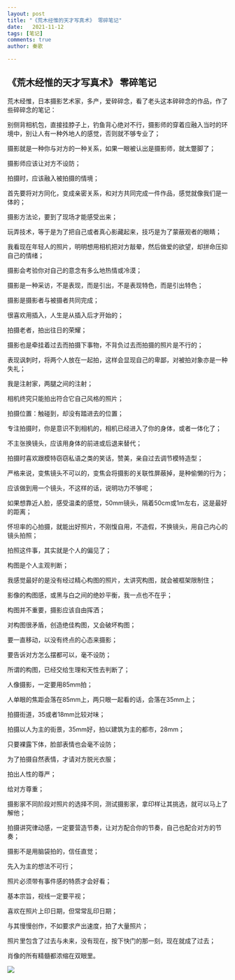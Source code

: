 ```yaml
---
layout: post
title: "《荒木经惟的天才写真术》 零碎笔记"
date:   2021-11-12
tags: [笔记]
comments: true
author: 秦歌

---
```


##  《荒木经惟的天才写真术》 零碎笔记

荒木经惟，日本摄影艺术家，多产，爱碎碎念，看了老头这本碎碎念的作品，作了些碎碎念的笔记：

别侧背相机包，直接挂脖子上，钓鱼背心绝对不行，摄影师的穿着应融入当时的环境中，别让人有一种外地人的感觉，否则就不够专业了；

摄影就是一种你与对方的一种关系，如果一眼被认出是摄影师，就太蹩脚了；

摄影师应该让对方不设防；

拍摄时，应该融入被拍摄的情境；

首先要将对方同化，变成亲密关系，和对方共同完成一件作品，感觉就像我们是一体的；

摄影方法论，要到了现场才能感受出来；

玩弄技术，等于是为了把自己或者真心影藏起来，技巧是为了蒙蔽观者的眼睛；

我看现在年轻人的照片，明明想用相机把对方敲晕，然后做爱的欲望，却拼命压抑自己的情绪；

摄影会考验你对自己的意念有多么地热情或冷漠；

摄影是一种采访，不是表现，而是引出，不是表现特色，而是引出特色；

摄影是摄影者与被摄者共同完成；

很喜欢用插入，人生是从插入后才开始的；

拍摄老者，拍出往日的荣耀；

摄影也是牵挂着过去而拍摄下事物，不背负过去而拍摄的照片是不行的；

表现讽刺时，将两个人放在一起拍，这样会显现自己的卑鄙，对被拍对象亦是一种失礼；

我是注射家，两腿之间的注射；

相机终究只能拍出符合它自己风格的照片；

拍摄位置：触碰到，却没有踏进去的位置；

专注拍摄时，你是意识不到相机的，相机已经进入了你的身体，或者一体化了；

不主张换镜头，应该用身体的前进或后退来替代；

拍摄时喜欢跟模特窃窃私语之类的笑话，赞美，亲自过去调节模特造型；

严格来说，变焦镜头不可以的，变焦会将摄影的关联性屏蔽掉，是种偷懒的行为；

应该做到用一个镜头，不这样的话，说明功力不够呢；

如果想靠近人脸，感受温柔的感觉，50mm镜头，隔着50cm或1m左右，这是最好的距离；

怀坦率的心拍摄，就能出好照片，不刚愎自用，不造假，不换镜头，用自己内心的镜头拍照；

拍照这件事，其实就是个人的偏见了；

构图是个人主观判断；

我感觉最好的是没有经过精心构图的照片，太讲究构图，就会被框架限制住；

影像的构图感，或黑与白之间的绝妙平衡，我一点也不在乎；

构图并不重要，摄影应该自由挥洒；

对构图很矛盾，创造绝佳构图，又会破坏构图；

要一直移动，以没有终点的心态来摄影；

要告诉对方怎么摆都可以，毫不设防；

所谓的构图，已经交给生理和天性去判断了；

人像摄影，一定要用85mm拍；

人单眼的焦距会落在85mm上，两只眼一起看的话，会落在35mm上；

拍摄街道，35或者18mm比较对味；

拍摄以人为主的街景，35mm好，拍以建筑为主的都市，28mm；

只要裸露下体，脸部表情也会毫不设防；

为了拍摄自然表情，才请对方脱光衣服；

拍出人性的尊严；

给对方尊重；

摄影家不同阶段对照片的选择不同，测试摄影家，拿印样让其挑选，就可以马上了解他；

拍摄讲究律动感，一定要营造节奏，让对方配合你的节奏，自己也配合对方的节奏；

摄影不是用脑袋拍的，信任直觉；

先入为主的想法不可行；

照片必须带有事件感的特质才会好看；

基本宗旨，视线一定要平视；

喜欢在照片上印日期，但常常乱印日期；

与其慢慢创作，不如要求产出速度，拍了大量照片；

照片里包含了过去与未来，没有现在，按下快门的那一刻，现在就成了过去；

肖像的所有精髓都浓缩在双眼里。

![](https://raw.githubusercontent.com/jandyxu/jandyxu.github.io/master/images/huangmu/71OaX5cESCL.jpg)
